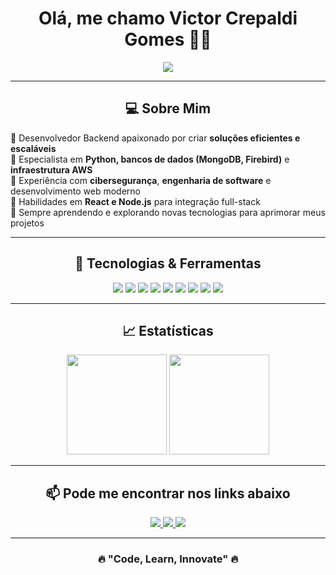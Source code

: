 <h1 align="center"> Olá, me chamo Victor Crepaldi Gomes 👋🏻</h1>

<p align="center">
  <img src="https://readme-typing-svg.herokuapp.com?font=Fira+Code&pause=1000&color=00E1FF&center=true&width=450&lines=Backend+Developer;Python+%7C+MongoDB+%7C+AWS;Cybersecurity+%7C+Software+Engineering;Always+Learning+New+Technologies!">
</p>

---

<h2 align="center">💻 Sobre Mim</h2>

🔹 Desenvolvedor Backend apaixonado por criar **soluções eficientes e escaláveis**  
🔹 Especialista em **Python, bancos de dados (MongoDB, Firebird)** e **infraestrutura AWS**  
🔹 Experiência com **cibersegurança**, **engenharia de software** e desenvolvimento web moderno  
🔹 Habilidades em **React e Node.js** para integração full-stack  
🔹 Sempre aprendendo e explorando novas tecnologias para aprimorar meus projetos  

---

<h2 align="center">🚀 Tecnologias & Ferramentas</h2>

<p align="center">
  <img src="https://img.shields.io/badge/Python-3776AB?style=for-the-badge&logo=python&logoColor=white">
  <img src="https://img.shields.io/badge/MongoDB-4EA94B?style=for-the-badge&logo=mongodb&logoColor=white">
  <img src="https://img.shields.io/badge/AWS-FF9900?style=for-the-badge&logo=amazonaws&logoColor=white">
  <img src="https://img.shields.io/badge/Firebird-FF4500?style=for-the-badge&logo=firebird&logoColor=white">
  <img src="https://img.shields.io/badge/Node.js-43853D?style=for-the-badge&logo=node.js&logoColor=white">
  <img src="https://img.shields.io/badge/React-61DAFB?style=for-the-badge&logo=react&logoColor=white">
  <img src="https://img.shields.io/badge/HTML5-E34F26?style=for-the-badge&logo=html5&logoColor=white">
  <img src="https://img.shields.io/badge/CSS3-1572B6?style=for-the-badge&logo=css3&logoColor=white">
  <img src="https://img.shields.io/badge/GitHub-181717?style=for-the-badge&logo=github&logoColor=white">
</p>

---

<h2 align="center">📈 Estatísticas</h2>

<p align="center">
  <img src="https://github-readme-stats.vercel.app/api?username=VictorCrepaldiGomes&show_icons=true&theme=blueberry&hide=issues&count_private=true" height="160px"/>
  <img src="https://github-readme-streak-stats.herokuapp.com/?user=VictorCrepaldiGomes&theme=blueberry" height="160px"/>
</p>

---

<h2 align="center">📫 Pode me encontrar nos links abaixo</h2>

<p align="center">
  <a href="https://www.linkedin.com/in/victor-gomes-b067a3266/" target="_blank">
    <img src="https://img.shields.io/badge/LinkedIn-0077B5?style=for-the-badge&logo=linkedin&logoColor=white">
  </a>
  <a href="mailto:victorcrepaldigomes@gmail.com" target="_blank">
    <img src="https://img.shields.io/badge/Email-D14836?style=for-the-badge&logo=gmail&logoColor=white">
  </a>
  <a href="https://github.com/VictorCrepaldiGomes" target="_blank">
    <img src="https://img.shields.io/badge/GitHub-181717?style=for-the-badge&logo=github&logoColor=white">
  </a>
</p>

---

<h3 align="center">🔥 "Code, Learn, Innovate" 🔥</h3>
